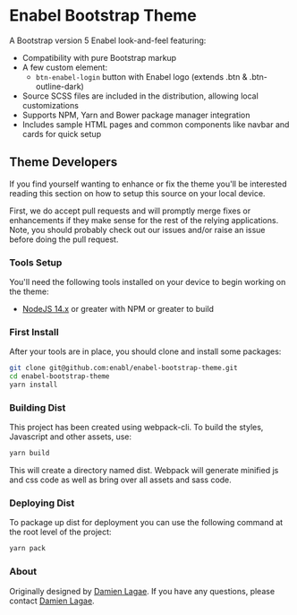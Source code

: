 # Enabel Bootstrap Theme

A Bootstrap version 5 Enabel look-and-feel featuring:
- Compatibility with pure Bootstrap markup
- A few custom element:
    - `btn-enabel-login` button with Enabel logo (extends .btn & .btn-outline-dark) 
- Source SCSS files are included in the distribution, allowing local customizations
- Supports NPM, Yarn and Bower package manager integration
- Includes sample HTML pages and common components like navbar and cards for quick setup

## Theme Developers

If you find yourself wanting to enhance or fix the theme you'll be interested reading this
section on how to setup this source on your local device.

First, we do accept pull requests and will promptly merge fixes or enhancements if they
make sense for the rest of the relying applications.  Note, you should probably check out
our issues and/or raise an issue before doing the pull request.

### Tools Setup

You'll need the following tools installed on your device to begin working on the theme:

- [NodeJS 14.x](https://nodejs.org/en/) or greater with NPM or greater to build

### First Install

After your tools are in place, you should clone and install some packages:

```bash
git clone git@github.com:enabl/enabel-bootstrap-theme.git
cd enabel-bootstrap-theme
yarn install
```

### Building Dist

This project has been created using webpack-cli. To build the styles, Javascript and other assets, use:

```bash
yarn build
```

This will create a directory named dist. Webpack will generate minified js and css code as well as bring over all assets and sass code.

### Deploying Dist

To package up dist for deployment you can use the following command at the root level of the project:

```bash
yarn pack
``` 

### About
Originally designed by [Damien Lagae][1]. If you have any questions, please contact [Damien Lagae][1].

[1]: mailto:damien.lagae@enabel.be